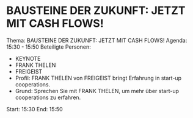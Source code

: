 # BAUSTEINE DER ZUKUNFT: JETZT MIT CASH FLOWS!
Thema: BAUSTEINE DER ZUKUNFT: JETZT MIT CASH FLOWS!
Agenda: 15:30 - 15:50
Beteiligte Personen:
- KEYNOTE
- FRANK THELEN
- FREIGEIST
- Profil: FRANK THELEN von FREIGEIST bringt Erfahrung in start-up cooperations.
- Grund: Sprechen Sie mit FRANK THELEN, um mehr über start-up cooperations zu erfahren.

Start: 15:30
End: 15:50
